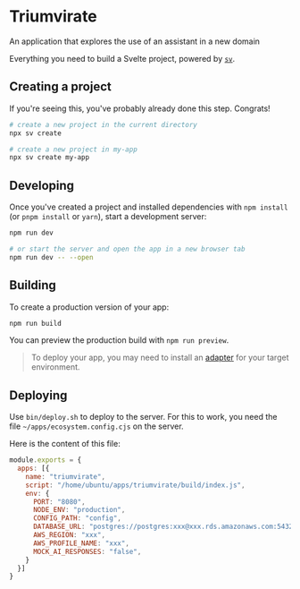 # Triumvirate

An application that explores the use of an assistant in a new domain

Everything you need to build a Svelte project, powered by [`sv`](https://github.com/sveltejs/cli).

## Creating a project

If you're seeing this, you've probably already done this step. Congrats!

```bash
# create a new project in the current directory
npx sv create

# create a new project in my-app
npx sv create my-app
```

## Developing

Once you've created a project and installed dependencies with `npm install` (or `pnpm install` or `yarn`), start a development server:

```bash
npm run dev

# or start the server and open the app in a new browser tab
npm run dev -- --open
```

## Building

To create a production version of your app:

```bash
npm run build
```

You can preview the production build with `npm run preview`.

> To deploy your app, you may need to install an [adapter](https://svelte.dev/docs/kit/adapters) for your target environment.

## Deploying

Use `bin/deploy.sh` to deploy to the server. For this to work, you need the file 
`~/apps/ecosystem.config.cjs` on the server.

Here is the content of this file:

```js
module.exports = {
  apps: [{
    name: "triumvirate",
    script: "/home/ubuntu/apps/triumvirate/build/index.js",
    env: {
      PORT: "8080",
      NODE_ENV: "production",
      CONFIG_PATH: "config",
      DATABASE_URL: "postgres://postgres:xxx@xxx.rds.amazonaws.com:5432/?sslmode=no-verify",
      AWS_REGION: "xxx",
      AWS_PROFILE_NAME: "xxx",
      MOCK_AI_RESPONSES: "false",
    }
  }]
}
```

